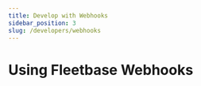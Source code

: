 ```yaml
---
title: Develop with Webhooks
sidebar_position: 3
slug: /developers/webhooks
---
```


# Using Fleetbase Webhooks
